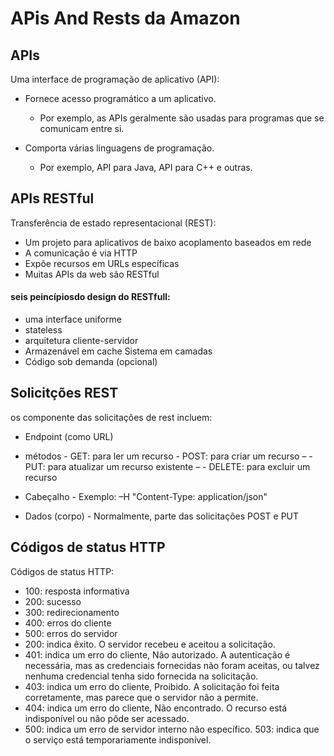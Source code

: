 # APis And Rests da Amazon
## APIs
Uma interface de programação de aplicativo (API): 
- Fornece acesso programático a um aplicativo.
    - Por exemplo, as APIs geralmente são usadas para programas que se comunicam entre si.
      
- Comporta várias linguagens de programação.
    - Por exemplo, API para Java, API para C++ e outras.

## APIs RESTful 
Transferência de estado representacional (REST):
- Um projeto para aplicativos de baixo acoplamento baseados em rede
- A comunicação é via HTTP
- Expõe recursos em URLs específicas
- Muitas APIs da web são RESTful

#### seis peincípiosdo design do RESTfull:
- uma interface uniforme
- stateless
- arquitetura cliente-servidor
- Armazenável em cache Sistema em camadas
- Código sob demanda (opcional) 


## Solicitções REST
os componente das solicitações de rest incluem:
- Endpoint (como URL)
- métodos
      - GET: para ler um recurso
      - POST: para criar um recurso –
      - PUT: para atualizar um recurso existente –
      - DELETE: para excluir um recurso

- Cabeçalho
      - Exemplo: –H "Content-Type: application/json"

- Dados (corpo)
      - Normalmente, parte das solicitações POST e PUT


## Códigos de status HTTP 
Códigos de status HTTP:
- 100: resposta informativa
- 200: sucesso
- 300: redirecionamento
- 400: erros do cliente
- 500: erros do servidor
- 200: indica êxito. O servidor recebeu e aceitou a solicitação.
- 401: indica um erro do cliente, Não autorizado. A autenticação é necessária, mas as credenciais fornecidas não foram aceitas, ou talvez nenhuma credencial tenha sido fornecida na solicitação.
- 403: indica um erro do cliente, Proibido. A solicitação foi feita corretamente, mas parece que o servidor não a permite.
- 404: indica um erro do cliente, Não encontrado. O recurso está indisponível ou não pôde ser acessado.
- 500: indica um erro de servidor interno não específico. 503: indica que o serviço está temporariamente indisponível.
